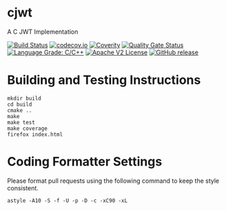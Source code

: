 <!--
SPDX-FileCopyrightText: 2017-2021 Comcast Cable Communications Management, LLC
SPDX-License-Identifier: Apache-2.0
-->
# cjwt

A C JWT Implementation

[![Build Status](https://github.com/xmidt-org/cjwt/workflows/CI/badge.svg)](https://github.com/xmidt-org/cjwt/actions)
[![codecov.io](http://codecov.io/github/xmidt-org/cjwt/coverage.svg?branch=main)](http://codecov.io/github/xmidt-org/cjwt?branch=main)
[![Coverity](https://img.shields.io/coverity/scan/11926.svg)]("https://scan.coverity.com/projects/comcast-cjwt)
[![Quality Gate Status](https://sonarcloud.io/api/project_badges/measure?project=xmidt-org_cjwt&metric=alert_status)](https://sonarcloud.io/dashboard?id=xmidt-org_cjwt)
[![Language Grade: C/C++](https://img.shields.io/lgtm/grade/cpp/g/xmidt-org/cjwt.svg?logo=lgtm&logoWidth=18)](https://lgtm.com/projects/g/xmidt-org/cjwt/context:cpp)
[![Apache V2 License](http://img.shields.io/badge/license-Apache%20V2-blue.svg)](https://github.com/xmidt-org/cjwt/blob/main/LICENSES/Apache-2.0.txt)
[![GitHub release](https://img.shields.io/github/release/xmidt-org/cjwt.svg)](CHANGELOG.md)


# Building and Testing Instructions

```
mkdir build
cd build
cmake ..
make
make test
make coverage
firefox index.html
```

# Coding Formatter Settings

Please format pull requests using the following command to keep the style consistent.

```
astyle -A10 -S -f -U -p -D -c -xC90 -xL
```
